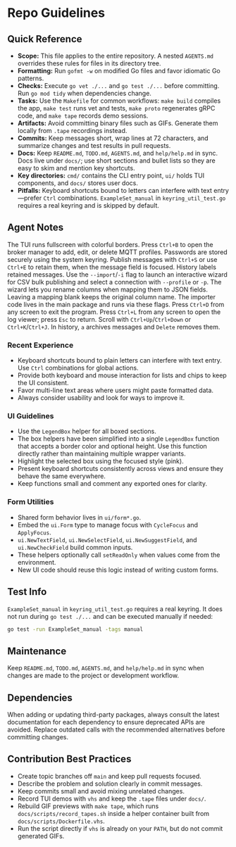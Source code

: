 # Repo Guidelines

## Quick Reference
- **Scope:** This file applies to the entire repository. A nested
  `AGENTS.md` overrides these rules for files in its directory tree.
- **Formatting:** Run `gofmt -w` on modified Go files and favor idiomatic Go
  patterns.
- **Checks:** Execute `go vet ./...` and `go test ./...` before committing.
  Run `go mod tidy` when dependencies change.
- **Tasks:** Use the `Makefile` for common workflows:
  `make build` compiles the app, `make test` runs vet and tests,
  `make proto` regenerates gRPC code, and `make tape` records demo
  sessions.
- **Artifacts:** Avoid committing binary files such as GIFs. Generate them
  locally from `.tape` recordings instead.
- **Commits:** Keep messages short, wrap lines at 72 characters, and summarize
  changes and test results in pull requests.
- **Docs:** Keep `README.md`, `TODO.md`, `AGENTS.md`, and `help/help.md` in
  sync. Docs live under `docs/`; use short sections and bullet lists so
  they are easy to skim and mention key shortcuts.
- **Key directories:** `cmd/` contains the CLI entry point, `ui/` holds TUI
  components, and `docs/` stores user docs.
- **Pitfalls:** Keyboard shortcuts bound to letters can interfere with text
  entry—prefer `Ctrl` combinations. `ExampleSet_manual` in
  `keyring_util_test.go` requires a real keyring and is skipped by default.

## Agent Notes
The TUI runs fullscreen with colorful borders. Press `Ctrl+B` to open the broker manager to add, edit, or delete MQTT profiles. Passwords are stored securely using the system keyring. Publish messages with `Ctrl+S` or use `Ctrl+E` to retain them, when the message field is focused. History labels retained messages. Use the `--import`/`-i` flag to launch an interactive wizard for CSV bulk publishing and select a connection with `--profile` or `-p`. The wizard lets you rename columns when mapping them to JSON fields. Leaving a mapping blank keeps the original column name. The importer code lives in the main package and runs via these flags.
Press `Ctrl+D` from any screen to exit the program.
Press `Ctrl+L` from any screen to open the log viewer; press `Esc` to return.
Scroll with `Ctrl+Up`/`Ctrl+Down` or `Ctrl+K`/`Ctrl+J`. In history,
`a` archives messages and `Delete` removes them.

### Recent Experience
- Keyboard shortcuts bound to plain letters can interfere with text entry. Use `Ctrl` combinations for global actions.
- Provide both keyboard and mouse interaction for lists and chips to keep the UI consistent.
- Favor multi-line text areas where users might paste formatted data.
- Always consider usability and look for ways to improve it.

### UI Guidelines
- Use the `LegendBox` helper for all boxed sections.
- The box helpers have been simplified into a single `LegendBox` function that
  accepts a border color and optional height. Use this function directly rather
  than maintaining multiple wrapper variants.
- Highlight the selected box using the focused style (pink).
- Present keyboard shortcuts consistently across views and ensure they behave the same everywhere.
- Keep functions small and comment any exported ones for clarity.

### Form Utilities
- Shared form behavior lives in `ui/form*.go`.
- Embed the `ui.Form` type to manage focus with `CycleFocus` and `ApplyFocus`.
- `ui.NewTextField`, `ui.NewSelectField`, `ui.NewSuggestField`, and `ui.NewCheckField`
  build common inputs.
- These helpers optionally call `setReadOnly` when values come from the
  environment.
- New UI code should reuse this logic instead of writing custom forms.

## Test Info
`ExampleSet_manual` in `keyring_util_test.go` requires a real keyring. It does not
run during `go test ./...` and can be executed manually if needed:

```bash
go test -run ExampleSet_manual -tags manual
```

## Maintenance
Keep `README.md`, `TODO.md`, `AGENTS.md`, and `help/help.md` in sync when changes are made to the project or development workflow.

## Dependencies
When adding or updating third-party packages, always consult the latest
documentation for each dependency to ensure deprecated APIs are avoided.
Replace outdated calls with the recommended alternatives before committing
changes.

## Contribution Best Practices
- Create topic branches off `main` and keep pull requests focused.
- Describe the problem and solution clearly in commit messages.
- Keep commits small and avoid mixing unrelated changes.
- Record TUI demos with `vhs` and keep the `.tape` files under `docs/`.
- Rebuild GIF previews with `make tape`, which runs `docs/scripts/record_tapes.sh`
  inside a helper container built from `docs/scripts/Dockerfile.vhs`.
- Run the script directly if `vhs` is already on your `PATH`, but do not commit
  generated GIFs.
